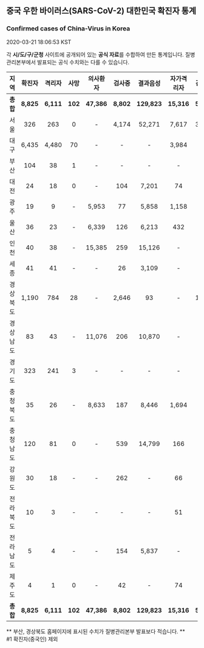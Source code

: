 
## 중국 우한 바이러스(SARS-CoV-2) 대한민국 확진자 통계
### Confirmed cases of China-Virus in Korea
2020-03-21 18:06:53 KST

각 **시/도/구/군청** 사이트에 공개되어 있는 **공식 자료**를 수합하여 만든 통계입니다.
질병관리본부에서 발표되는 공식 수치와는 다를 수 있습니다.


|  지역  | 확진자 |  격리자  |  사망  |  의사환자  |  검사중  |  결과음성  |  자가격리자  |  감시중  |  감시해제  |  퇴원  |
|:------:|:------:|:--------:|:--------:|:----------:|:--------:|:----------------:|:------------:|:--------:|:----------:|:--:|
|**총합**|**8,825**|**6,111**|**102**|**47,386**|**8,802**|**129,823**|**15,316**|**5,018**|**16,693**|**2,612**|**56,445**|
|서울|326|263|0|-|4,174|52,271|7,617|3,077|4,539|63|56,445|
|대구|6,435|4,480|70|-|-|-|3,984|-|-|1,885|-|
|부산|104|38|1|-|-|-|-|-|-|65|-|
|대전|24|18|0|-|104|7,201|74|74|436|6|-|
|광주|19|9|-|5,953|77|5,858|1,158|69|1,089|10|-|
|울산|36|23|-|6,339|126|6,213|432|44|388|13|-|
|인천|40|38|-|15,385|259|15,126|-|-|-|2|-|
|세종|41|41|-|-|26|3,109|-|-|-|-|-|
|경상북도|1,190|784|28|-|2,646|93|-|1,614|8,460|378|-|
|경상남도|83|43|-|11,076|206|10,870|-|-|-|40|-|
|경기도|323|241|3|-|-|-|-|-|-|79|-|
|충청북도|35|26|-|8,633|187|8,446|1,694|123|1,571|9|-|
|충청남도|120|81|0|-|539|14,799|166|-|-|39|-|
|강원도|30|18|-|-|262|-|66|-|-|12|-|
|전라북도|10|3|-|-|-|-|51|-|-|7|-|
|전라남도|5|4|-|-|154|5,837|-|17|210|1|-|
|제주도|4|1|0|-|42|-|74|-|-|3|-|
|**총합**|**8,825**|**6,111**|**102**|**47,386**|**8,802**|**129,823**|**15,316**|**5,018**|**16,693**|**2,612**|**56,445**|


** 부산, 경상북도 홈페이지에 표시된 수치가 질병관리본부 발표보다 적습니다. **<br>
#1 확진자(중국인) 제외
    